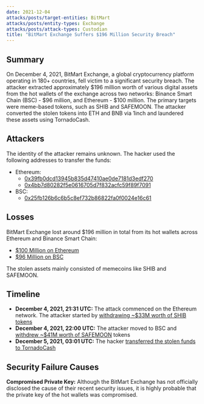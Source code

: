 ```yaml
---
date: 2021-12-04
attacks/posts/target-entities: BitMart
attacks/posts/entity-types: Exchange
attacks/posts/attack-types: Custodian
title: "BitMart Exchange Suffers $196 Million Security Breach"
---
```


## Summary

On December 4, 2021, BitMart Exchange, a global cryptocurrency platform operating in 180+ countries, fell victim to a significant security breach. The attacker extracted approximately $196 million worth of various digital assets from the hot wallets of the exchange across two networks: Binance Smart Chain (BSC) - $96 million, and Ethereum - $100 million. The primary targets were meme-based tokens, such as SHIB and SAFEMOON. The attacker converted the stolen tokens into ETH and BNB via 1inch and laundered these assets using TornadoCash.

## Attackers

The identity of the attacker remains unknown. The hacker used the following addresses to transfer the funds:

- Ethereum:
    - [0x39fb0dcd13945b835d47410ae0de7181d3edf270](https://etherscan.io/address/0x39fb0dcd13945b835d47410ae0de7181d3edf270)
    - [0x4bb7d80282f5e0616705d7f832acfc59f89f7091](https://etherscan.io/address/0x4bb7d80282f5e0616705d7f832acfc59f89f7091)
- BSC:
    - [0x25fb126b6c6b5c8ef732b86822fa0f0024e16c61](https://bscscan.com/address/0x25fb126b6c6b5c8ef732b86822fa0f0024e16c61)

## Losses

BitMart Exchange lost around $196 million in total from its hot wallets across Ethereum and Binance Smart Chain:
- [$100 Million on Ethereum](https://twitter.com/peckshield/status/1467302620000043013)
- [$96 Million on BSC](https://twitter.com/peckshield/status/1467310381073047552)

The stolen assets mainly consisted of memecoins like SHIB and SAFEMOON.

## Timeline

- **December 4, 2021, 21:31 UTC:** The attack commenced on the Ethereum network. The attacker started by [withdrawing ~$33M worth of SHIB tokens](https://etherscan.io/tx/0x6afb730976b2cf39e5ea7ce8a56c3597728e4e5923f7abae7086fb53019e81e8)
- **December 4, 2021, 22:00 UTC:** The attacker moved to BSC and [withdrew ~$41M worth of SAFEMOON](https://bscscan.com/tx/0x834321195283c5eafbc8a31b6a6926c9af416ee23bd4d71ab15eb9089a90d86d) tokens
- **December 5, 2021, 03:01 UTC:** The hacker [transferred the stolen funds to TornadoCash](https://etherscan.io/tx/0x93c70a33f8a7f8f9002005aff3dd6515c176912b5c532befe60121800752c61a)

## Security Failure Causes

**Compromised Private Key:** Although the BitMart Exchange has not officially disclosed the cause of their recent security issues, it is highly probable that the private key of the hot wallets was compromised.